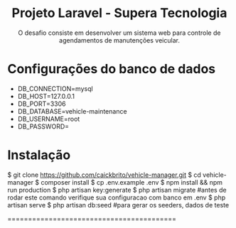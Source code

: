 <h1 align="center">Projeto Laravel - Supera Tecnologia</h1>

<p align="center">O desafio consiste em desenvolver um sistema web para controle de agendamentos de manutenções veicular.</p>


Configurações do banco de dados
============================

<ul>
<li>DB_CONNECTION=mysql
</li>
<li>DB_HOST=127.0.0.1
</li>
<li>DB_PORT=3306
</li>
<li>DB_DATABASE=vehicle-maintenance
</li>
<li>DB_USERNAME=root
</li>
<li>DB_PASSWORD=
</li>
</ul>


Instalação
=================
$ git clone https://github.com/caickbrito/vehicle-manager.git
$ cd vehicle-manager
$ composer install
$ cp .env.example .env
$ npm install && npm run production
$ php artisan key:generate
$ php artisan migrate   #antes de rodar este comando verifique sua configuracao com banco em .env
$ php artisan serve
$ php artisan db:seed   #para gerar os seeders, dados de teste

=========================================


